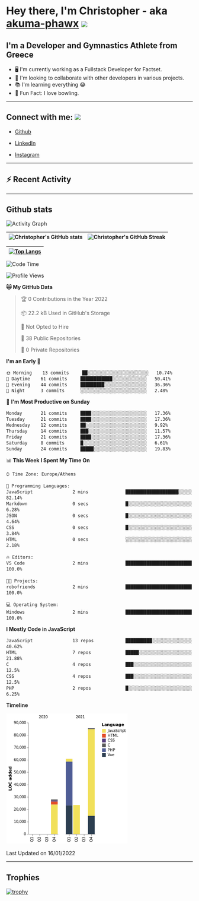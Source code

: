 # Hey there, I'm Christopher - aka [akuma-phawx](https://github.com/akuma-phawx) <img src = "https://raw.githubusercontent.com/MartinHeinz/MartinHeinz/master/wave.gif" width = 50px>

## I'm a Developer and Gymnastics Athlete from Greece

- 🖥️ I'm currently working as a Fullstack Developer for Factset.
- 🤲 I'm looking to collaborate with other developers in various projects.
- 📚 I'm learning everything 😂
- 🎳 Fun Fact: I love bowling.

---

## Connect with me: <img src='https://raw.githubusercontent.com/ShahriarShafin/ShahriarShafin/main/Assets/handshake.gif' width="100px">

- [Github](https://github.com/akuma-phawx)

- [LinkedIn](https://www.linkedin.com/in/christopher-vradis-3b9a68151/)

- [Instagram](https://www.instagram.com/chris.vrd_sw/)

---

## ⚡ Recent Activity

<!--START_SECTION:activity-->
<!--END_SECTION:activity-->

---

## Github stats

![Activity Graph](https://activity-graph.herokuapp.com/graph?username=akuma-phawx&theme=dracula)

| ![Christopher's GitHub stats](https://github-readme-stats.vercel.app/api?username=akuma-phawx&show_icons=true&theme=dracula) | ![Christopher's GitHub Streak](https://github-readme-streak-stats.herokuapp.com/?user=akuma-phawx&theme=dracula) |
| ---------------------------------------------------------------------------------------------------------------------------- | ---------------------------------------------------------------------------------------------------------------- |

| [![Top Langs](https://github-readme-stats.vercel.app/api/top-langs/?username=akuma-phawx&show_icons=true&theme=radical)](https://github.com/akuma-phawx/github-readme-stats) |
| ---------------------------------------------------------------------------------------------------------------------------------------------------------------------------- |

<!--START_SECTION:waka-->
![Code Time](http://img.shields.io/badge/Code%20Time-23%20hrs%204%20mins-blue)

![Profile Views](http://img.shields.io/badge/Profile%20Views-0-blue)

**🐱 My GitHub Data** 

> 🏆 0 Contributions in the Year 2022
 > 
> 📦 22.2 kB Used in GitHub's Storage 
 > 
> 🚫 Not Opted to Hire
 > 
> 📜 38 Public Repositories 
 > 
> 🔑 0 Private Repositories  
 > 
**I'm an Early 🐤** 

```text
🌞 Morning    13 commits     ██░░░░░░░░░░░░░░░░░░░░░░░   10.74% 
🌆 Daytime    61 commits     ████████████░░░░░░░░░░░░░   50.41% 
🌃 Evening    44 commits     █████████░░░░░░░░░░░░░░░░   36.36% 
🌙 Night      3 commits      ░░░░░░░░░░░░░░░░░░░░░░░░░   2.48%

```
📅 **I'm Most Productive on Sunday** 

```text
Monday       21 commits     ████░░░░░░░░░░░░░░░░░░░░░   17.36% 
Tuesday      21 commits     ████░░░░░░░░░░░░░░░░░░░░░   17.36% 
Wednesday    12 commits     ██░░░░░░░░░░░░░░░░░░░░░░░   9.92% 
Thursday     14 commits     ███░░░░░░░░░░░░░░░░░░░░░░   11.57% 
Friday       21 commits     ████░░░░░░░░░░░░░░░░░░░░░   17.36% 
Saturday     8 commits      █░░░░░░░░░░░░░░░░░░░░░░░░   6.61% 
Sunday       24 commits     █████░░░░░░░░░░░░░░░░░░░░   19.83%

```


📊 **This Week I Spent My Time On** 

```text
⌚︎ Time Zone: Europe/Athens

💬 Programming Languages: 
JavaScript               2 mins              ████████████████████░░░░░   82.14% 
Markdown                 0 secs              █░░░░░░░░░░░░░░░░░░░░░░░░   6.28% 
JSON                     0 secs              █░░░░░░░░░░░░░░░░░░░░░░░░   4.64% 
CSS                      0 secs              █░░░░░░░░░░░░░░░░░░░░░░░░   3.84% 
HTML                     0 secs              ░░░░░░░░░░░░░░░░░░░░░░░░░   2.18%

🔥 Editors: 
VS Code                  2 mins              █████████████████████████   100.0%

🐱‍💻 Projects: 
robofriends              2 mins              █████████████████████████   100.0%

💻 Operating System: 
Windows                  2 mins              █████████████████████████   100.0%

```

**I Mostly Code in JavaScript** 

```text
JavaScript               13 repos            ██████████░░░░░░░░░░░░░░░   40.62% 
HTML                     7 repos             █████░░░░░░░░░░░░░░░░░░░░   21.88% 
C                        4 repos             ███░░░░░░░░░░░░░░░░░░░░░░   12.5% 
CSS                      4 repos             ███░░░░░░░░░░░░░░░░░░░░░░   12.5% 
PHP                      2 repos             █░░░░░░░░░░░░░░░░░░░░░░░░   6.25%

```


**Timeline**

![Chart not found](https://raw.githubusercontent.com/akuma-phawx/akuma-phawx/main/charts/bar_graph.png) 


 Last Updated on 16/01/2022
<!--END_SECTION:waka-->

---

## Trophies

[![trophy](https://github-profile-trophy.vercel.app/?username=akuma-phawx&theme=onedark)](https://github.com/ryo-ma/github-profile-trophy)
